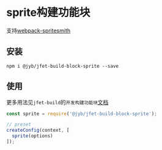 # sprite构建功能块

支持[webpack-spritesmith](https://github.com/mixtur/webpack-spritesmith)

## 安装

```shell
npm i @jyb/jfet-build-block-sprite --save
```

## 使用

更多用法见`jfet-build`的`开发构建功能块`[文档](http://git.jtjr.com/h5_webtools_grp/workflow/blob/master/packages/jfet-build/doc/DevelopBlock.md)

```javascript
const sprite = require('@jyb/jfet-build-block-sprite');

// preset
createConfig(context, [
  sprite(options)
]);
```